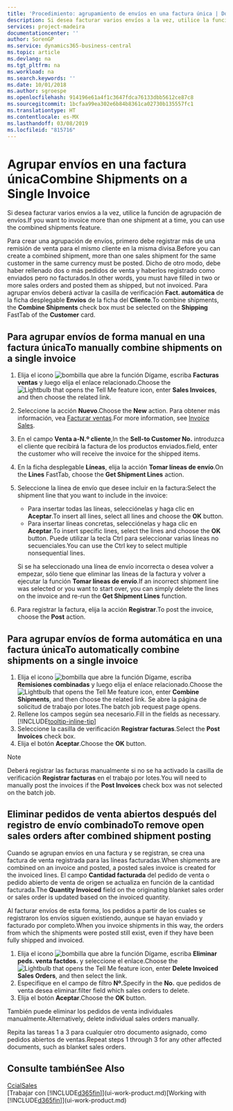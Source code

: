 ```yaml
---
title: 'Procedimiento: agrupamiento de envíos en una factura única | Documentos de Microsoft'
description: Si desea facturar varios envíos a la vez, utilice la función de agrupación de envíos.
services: project-madeira
documentationcenter: ''
author: SorenGP
ms.service: dynamics365-business-central
ms.topic: article
ms.devlang: na
ms.tgt_pltfrm: na
ms.workload: na
ms.search.keywords: ''
ms.date: 10/01/2018
ms.author: sgroespe
ms.openlocfilehash: 914196e61a4f1c3647fdca76133dbb5612ce87c8
ms.sourcegitcommit: 1bcfaa99ea302e6b84b8361ca02730b135557fc1
ms.translationtype: HT
ms.contentlocale: es-MX
ms.lasthandoff: 03/08/2019
ms.locfileid: "815716"
---
```

# <a name="combine-shipments-on-a-single-invoice"></a><span data-ttu-id="c6fda-103">Agrupar envíos en una factura única</span><span class="sxs-lookup"><span data-stu-id="c6fda-103">Combine Shipments on a Single Invoice</span></span>
<span data-ttu-id="c6fda-104">Si desea facturar varios envíos a la vez, utilice la función de agrupación de envíos.</span><span class="sxs-lookup"><span data-stu-id="c6fda-104">If you want to invoice more than one shipment at a time, you can use the combined shipments feature.</span></span>  

 <span data-ttu-id="c6fda-105">Para crear una agrupación de envíos, primero debe registrar más de una remisión de venta para el mismo cliente en la misma divisa.</span><span class="sxs-lookup"><span data-stu-id="c6fda-105">Before you can create a combined shipment, more than one sales shipment for the same customer in the same currency must be posted.</span></span> <span data-ttu-id="c6fda-106">Dicho de otro modo, debe haber rellenado dos o más pedidos de venta y haberlos registrado como enviados pero no facturados.</span><span class="sxs-lookup"><span data-stu-id="c6fda-106">In other words, you must have filled in two or more sales orders and posted them as shipped, but not invoiced.</span></span> <span data-ttu-id="c6fda-107">Para agrupar envíos deberá activar la casilla de verificación **Fact. automática** de la ficha desplegable **Envíos** de la ficha del **Cliente**.</span><span class="sxs-lookup"><span data-stu-id="c6fda-107">To combine shipments, the **Combine Shipments** check box must be selected on the **Shipping** FastTab of the **Customer** card.</span></span>  

## <a name="to-manually-combine-shipments-on-a-single-invoice"></a><span data-ttu-id="c6fda-108">Para agrupar envíos de forma manual en una factura única</span><span class="sxs-lookup"><span data-stu-id="c6fda-108">To manually combine shipments on a single invoice</span></span>  
1. <span data-ttu-id="c6fda-109">Elija el icono ![bombilla que abre la función Dígame](media/ui-search/search_small.png "Dígame que desea hacer"), escriba **Facturas ventas** y luego elija el enlace relacionado.</span><span class="sxs-lookup"><span data-stu-id="c6fda-109">Choose the ![Lightbulb that opens the Tell Me feature](media/ui-search/search_small.png "Tell me what you want to do") icon, enter **Sales Invoices**, and then choose the related link.</span></span>  
2. <span data-ttu-id="c6fda-110">Seleccione la acción **Nuevo**.</span><span class="sxs-lookup"><span data-stu-id="c6fda-110">Choose the **New** action.</span></span> <span data-ttu-id="c6fda-111">Para obtener más información, vea [Facturar ventas](sales-how-invoice-sales.md).</span><span class="sxs-lookup"><span data-stu-id="c6fda-111">For more information, see [Invoice Sales](sales-how-invoice-sales.md).</span></span>
3. <span data-ttu-id="c6fda-112">En el campo **Venta a-N.º cliente**,</span><span class="sxs-lookup"><span data-stu-id="c6fda-112">In the **Sell-to Customer No.**</span></span> <span data-ttu-id="c6fda-113">introduzca el cliente que recibirá la factura de los productos enviados.</span><span class="sxs-lookup"><span data-stu-id="c6fda-113">field, enter the customer who will receive the invoice for the shipped items.</span></span>  
4. <span data-ttu-id="c6fda-114">En la ficha desplegable **Líneas**, elija la acción **Tomar líneas de envío**.</span><span class="sxs-lookup"><span data-stu-id="c6fda-114">On the **Lines** FastTab, choose the **Get Shipment Lines** action.</span></span>  
5. <span data-ttu-id="c6fda-115">Seleccione la línea de envío que desee incluir en la factura:</span><span class="sxs-lookup"><span data-stu-id="c6fda-115">Select the shipment line that you want to include in the invoice:</span></span>  

    - <span data-ttu-id="c6fda-116">Para insertar todas las líneas, selecciónelas y haga clic en **Aceptar**.</span><span class="sxs-lookup"><span data-stu-id="c6fda-116">To insert all lines, select all lines and choose the **OK** button.</span></span>  
    - <span data-ttu-id="c6fda-117">Para insertar líneas concretas, selecciónelas y haga clic en **Aceptar**.</span><span class="sxs-lookup"><span data-stu-id="c6fda-117">To insert specific lines, select the lines and choose the **OK** button.</span></span> <span data-ttu-id="c6fda-118">Puede utilizar la tecla Ctrl para seleccionar varias líneas no secuenciales.</span><span class="sxs-lookup"><span data-stu-id="c6fda-118">You can use the Ctrl key to select multiple nonsequential lines.</span></span>  

    <span data-ttu-id="c6fda-119">Si se ha seleccionado una línea de envío incorrecta o desea volver a empezar, sólo tiene que eliminar las líneas de la factura y volver a ejecutar la función **Tomar líneas de envío**.</span><span class="sxs-lookup"><span data-stu-id="c6fda-119">If an incorrect shipment line was selected or you want to start over, you can simply delete the lines on the invoice and re-run the **Get Shipment Lines** function.</span></span>  
7. <span data-ttu-id="c6fda-120">Para registrar la factura, elija la acción **Registrar**.</span><span class="sxs-lookup"><span data-stu-id="c6fda-120">To post the invoice, choose the **Post** action.</span></span>  

## <a name="to-automatically-combine-shipments-on-a-single-invoice"></a><span data-ttu-id="c6fda-121">Para agrupar envíos de forma automática en una factura única</span><span class="sxs-lookup"><span data-stu-id="c6fda-121">To automatically combine shipments on a single invoice</span></span>  
1. <span data-ttu-id="c6fda-122">Elija el icono ![bombilla que abre la función Dígame](media/ui-search/search_small.png "Dígame que desea hacer"), escriba **Remisiones combinadas** y luego elija el enlace relacionado.</span><span class="sxs-lookup"><span data-stu-id="c6fda-122">Choose the ![Lightbulb that opens the Tell Me feature](media/ui-search/search_small.png "Tell me what you want to do") icon, enter **Combine Shipments**, and then choose the related link.</span></span> <span data-ttu-id="c6fda-123">Se abre la página de solicitud de trabajo por lotes.</span><span class="sxs-lookup"><span data-stu-id="c6fda-123">The batch job request page opens.</span></span>  
2. <span data-ttu-id="c6fda-124">Rellene los campos según sea necesario.</span><span class="sxs-lookup"><span data-stu-id="c6fda-124">Fill in the fields as necessary.</span></span> [!INCLUDE[tooltip-inline-tip](includes/tooltip-inline-tip_md.md)]
3. <span data-ttu-id="c6fda-125">Seleccione la casilla de verificación **Registrar facturas**.</span><span class="sxs-lookup"><span data-stu-id="c6fda-125">Select the **Post Invoices** check box.</span></span>  
4.  <span data-ttu-id="c6fda-126">Elija el botón **Aceptar**.</span><span class="sxs-lookup"><span data-stu-id="c6fda-126">Choose the **OK** button.</span></span>  

> [!NOTE]  
>  <span data-ttu-id="c6fda-127">Deberá registrar las facturas manualmente si no se ha activado la casilla de verificación **Registrar facturas** en el trabajo por lotes.</span><span class="sxs-lookup"><span data-stu-id="c6fda-127">You will need to manually post the invoices if the **Post Invoices** check box was not selected on the batch job.</span></span>  

## <a name="to-remove-open-sales-orders-after-combined-shipment-posting"></a><span data-ttu-id="c6fda-128">Eliminar pedidos de venta abiertos después del registro de envío combinado</span><span class="sxs-lookup"><span data-stu-id="c6fda-128">To remove open sales orders after combined shipment posting</span></span> 
<span data-ttu-id="c6fda-129">Cuando se agrupan envíos en una factura y se registran, se crea una factura de venta registrada para las líneas facturadas.</span><span class="sxs-lookup"><span data-stu-id="c6fda-129">When shipments are combined on an invoice and posted, a posted sales invoice is created for the invoiced lines.</span></span> <span data-ttu-id="c6fda-130">El campo **Cantidad facturada** del pedido de venta o pedido abierto de venta de origen se actualiza en función de la cantidad facturada.</span><span class="sxs-lookup"><span data-stu-id="c6fda-130">The **Quantity Invoiced** field on the originating blanket sales order or sales order is updated based on the invoiced quantity.</span></span>  

<span data-ttu-id="c6fda-131">Al facturar envíos de esta forma, los pedidos a partir de los cuales se registraron los envíos siguen existiendo, aunque se hayan enviado y facturado por completo.</span><span class="sxs-lookup"><span data-stu-id="c6fda-131">When you invoice shipments in this way, the orders from which the shipments were posted still exist, even if they have been fully shipped and invoiced.</span></span>   

1. <span data-ttu-id="c6fda-132">Elija el icono ![bombilla que abre la función Dígame](media/ui-search/search_small.png "Dígame que desea hacer"), escriba **Eliminar peds. venta factdos.** y seleccione el enlace.</span><span class="sxs-lookup"><span data-stu-id="c6fda-132">Choose the ![Lightbulb that opens the Tell Me feature](media/ui-search/search_small.png "Tell me what you want to do") icon, enter **Delete Invoiced Sales Orders**, and then select the link.</span></span>  
2. <span data-ttu-id="c6fda-133">Especifique en el campo de filtro **Nº.**</span><span class="sxs-lookup"><span data-stu-id="c6fda-133">Specify in the **No.**</span></span> <span data-ttu-id="c6fda-134">que pedidos de venta desea eliminar.</span><span class="sxs-lookup"><span data-stu-id="c6fda-134">filter field which sales orders to delete.</span></span>  
3. <span data-ttu-id="c6fda-135">Elija el botón **Aceptar**.</span><span class="sxs-lookup"><span data-stu-id="c6fda-135">Choose the **OK** button.</span></span>  

<span data-ttu-id="c6fda-136">También puede eliminar los pedidos de venta individuales manualmente.</span><span class="sxs-lookup"><span data-stu-id="c6fda-136">Alternatively, delete individual sales orders manually.</span></span>  

<span data-ttu-id="c6fda-137">Repita las tareas 1 a 3 para cualquier otro documento asignado, como pedidos abiertos de ventas.</span><span class="sxs-lookup"><span data-stu-id="c6fda-137">Repeat steps 1 through 3 for any other affected documents, such as blanket sales orders.</span></span>

## <a name="see-also"></a><span data-ttu-id="c6fda-138">Consulte también</span><span class="sxs-lookup"><span data-stu-id="c6fda-138">See Also</span></span>  
[<span data-ttu-id="c6fda-139">Ccial</span><span class="sxs-lookup"><span data-stu-id="c6fda-139">Sales</span></span>](sales-manage-sales.md)  
<span data-ttu-id="c6fda-140">[Trabajar con [!INCLUDE[d365fin](includes/d365fin_md.md)]](ui-work-product.md)</span><span class="sxs-lookup"><span data-stu-id="c6fda-140">[Working with [!INCLUDE[d365fin](includes/d365fin_md.md)]](ui-work-product.md)</span></span>
